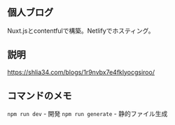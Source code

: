 ## 個人ブログ
Nuxt.jsとcontentfulで構築。Netlifyでホスティング。
## 説明
https://shlia34.com/blogs/1r9nvbx7e4fklyocgsiroo/

## コマンドのメモ

`npm run dev` - 開発
`npm run generate` - 静的ファイル生成
